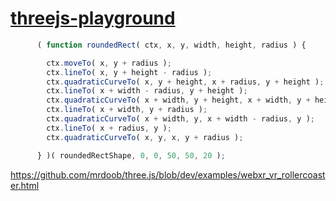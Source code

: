 [threejs-playground](https://dirkarnez.github.io/threejs-playground)
====================================================================
```js
      ( function roundedRect( ctx, x, y, width, height, radius ) {

        ctx.moveTo( x, y + radius );
        ctx.lineTo( x, y + height - radius );
        ctx.quadraticCurveTo( x, y + height, x + radius, y + height );
        ctx.lineTo( x + width - radius, y + height );
        ctx.quadraticCurveTo( x + width, y + height, x + width, y + height - radius );
        ctx.lineTo( x + width, y + radius );
        ctx.quadraticCurveTo( x + width, y, x + width - radius, y );
        ctx.lineTo( x + radius, y );
        ctx.quadraticCurveTo( x, y, x, y + radius );

      } )( roundedRectShape, 0, 0, 50, 50, 20 );
```
https://github.com/mrdoob/three.js/blob/dev/examples/webxr_vr_rollercoaster.html
